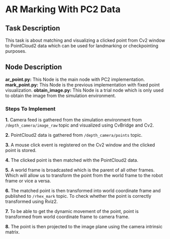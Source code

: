 # AR Marking With PC2 Data
## Task Description
This task is about matching and visualizing a clicked point from Cv2 window to PointCloud2 data which can be used for landmarking or checkpointing purposes.
## Node Description
**ar_point.py:** This Node is the main node with PC2 implementation.
**mark_point.py:** This Node is the previous implementation with fixed point visualization.
**obtain_image.py:** This Node is a trial node which is only used to obtain the image from the simulation environment. 
### Steps To Implement
**1.** Camera feed is gathered from the simulation environment from `/depth_camera/image_raw` topic and visualized using CvBridge and Cv2.

**2.** PointCloud2 data is gathered from `/depth_camera/points` topic.

**3.** A mouse click event is registered on the Cv2 window and the clicked point is stored.

**4.** The clicked point is then matched with the PointCloud2 data.

**5.** A world frame is broadcasted which is the parent of all other frames. Which will allow us to transform the point from the world frame to the robot frame or vice a versa.

**6.** The matched point is then transformed into world coordinate frame and published to `/rhex_mark` topic. To check whether the point is correctly transformed using Rviz2.

**7.** To be able to get the dynamic movement of the point, point is transformed from world coordinate frame to camera frame.

**8.** The point is then projected to the image plane using the camera intrinsic matrix.


